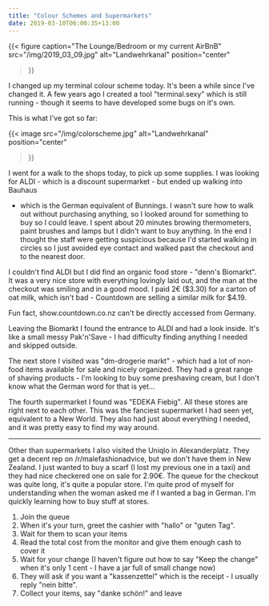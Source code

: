 ```yaml
---
title: "Colour Schemes and Supermarkets"
date: 2019-03-10T06:00:35+13:00
---
```


{{<
  figure
  caption="The Lounge/Bedroom or my current AirBnB"
  src="/img/2019_03_09.jpg"
  alt="Landwehrkanal"
  position="center"
>}}

I changed up my terminal colour scheme today. It's been a while since I've
changed it. A few years ago I created a tool "terminal.sexy" which is still
running - though it seems to have developed some bugs on it's own.

This is what I've got so far:

{{<
  image
  src="/img/colorscheme.jpg"
  alt="Landwehrkanal"
  position="center"
>}}

I went for a walk to the shops today, to pick up some supplies. I was looking
for ALDI - which is a discount supermarket - but ended up walking into Bauhaus
- which is the German equivalent of Bunnings. I wasn't sure how to walk out
without purchasing anything, so I looked around for something to buy so I could
leave. I spent about 20 minutes browing thermometers, paint brushes and lamps
but I didn't want to buy anything. In the end I thought the staff were getting
suspicious because I'd started walking in circles so I just avoided eye contact
and walked past the checkout and to the nearest door.

I couldn't find ALDI but I did find an organic food store - "denn's Biomarkt".
It was a very nice store with everything lovingly laid out, and the man at the
checkout was smiling and in a good mood. I paid 2€ ($3.30) for a carton of oat milk,
which isn't bad - Countdown are selling a similar milk for $4.19. 

Fun fact, show.countdown.co.nz can't be directly accessed from Germany.

Leaving the Biomarkt I found the entrance to ALDI and had a look inside.
It's like a small messy Pak'n'Save - I had difficulty finding anything I needed
and skipped outside.

The next store I visited was "dm-drogerie markt" - which had a lot of non-food
items available for sale and nicely organized. They had a great range of
shaving products - I'm looking to buy some preshaving cream, but I don't know
what the German word for that is yet...

The fourth supermarket I found was "EDEKA Fiebig". All these stores are right
next to each other. This was the fanciest supermarket I had seen yet,
equivalent to a New World. They also had just about everything I needed, and it
was pretty easy to find my way around. 

---

Other than supermarkets I also visited the Uniqlo in Alexanderplatz.  They get
a decent rep on /r/malefashionadvice, but we don't have them in New Zealand. I
just wanted to buy a scarf (I lost my previous one in a taxi) and they had nice
checkered one on sale for 2.90€. The queue for the checkout was quite long,
it's quite a popular store. I'm quite prod of myself for understanding when the
woman asked me if I wanted a bag in German. I'm quickly learning how to buy
stuff at stores.

1. Join the queue
2. When it's your turn, greet the cashier with "hallo" or "guten Tag".
3. Wait for them to scan your items
4. Read the total cost from the monitor and give them enough cash to cover it
5. Wait for your change (I haven't figure out how to say "Keep the change" when
   it's only 1 cent - I have a jar full of small change now)
6. They will ask if you want a "kassenzettel" which is the receipt - I usually
   reply "nein bitte".
7. Collect your items, say "danke schön!" and leave
